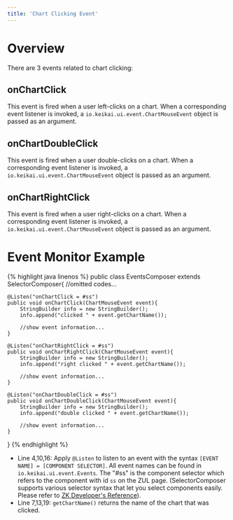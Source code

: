 ```yaml
---
title: 'Chart Clicking Event'
---
```


# Overview

There are 3 events related to chart clicking:

## onChartClick

This event is fired when a user left-clicks on a chart. When a corresponding event listener is invoked, a `io.keikai.ui.event.ChartMouseEvent` object is passed as an argument.

## onChartDoubleClick

This event is fired when a user double-clicks on a chart. When a corresponding event listener is invoked, a `io.keikai.ui.event.ChartMouseEvent` object is passed as an argument.

## onChartRightClick

This event is fired when a user right-clicks on a chart. When a corresponding event listener is invoked, a `io.keikai.ui.event.ChartMouseEvent` object is passed as an argument.

# Event Monitor Example

{% highlight java linenos %}
public class EventsComposer extends SelectorComposer<Component>{
    //omitted codes...

    @Listen("onChartClick = #ss")
    public void onChartClick(ChartMouseEvent event){
        StringBuilder info = new StringBuilder();
        info.append("clicked " + event.getChartName());
        
        //show event information...
    }

    @Listen("onChartRightClick = #ss")
    public void onChartRightClick(ChartMouseEvent event){
        StringBuilder info = new StringBuilder();
        info.append("right clicked " + event.getChartName());
        
        //show event information...
    }

    @Listen("onChartDoubleClick = #ss")
    public void onChartDoubleClick(ChartMouseEvent event){
        StringBuilder info = new StringBuilder();
        info.append("double clicked " + event.getChartName());
        
        //show event information...
    }
}
{% endhighlight %}

  - Line 4,10,16: Apply `@Listen` to listen to an event with the syntax
    `[EVENT NAME] = [COMPONENT SELECTOR]`. All event names can be found
    in `io.keikai.ui.event.Events`.
    The "\#ss" is the component selector which refers to the component with
    id `ss` on the ZUL page. (SelectorComposer supports various selector
    syntax that let you select components easily. Please refer to [ZK
    Developer's Reference](https://www.zkoss.org/wiki/ZK_Developer%27s_Reference/MVC/Controller/Wire_Components)).
  - Line 7,13,19: `getChartName()` returns the name of the chart that was clicked.